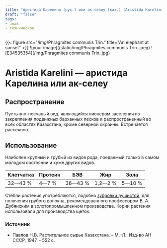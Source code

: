 ```yaml
---
title: "Аристида Карелина (рус.) или ак-селеу (каз.) (Aristida Karelini Trin. et Rupr)"
draft: "false"
tags:
- злак
- техническое
--- 
```

{{< figure src="/img/Phragmites communis Trin." title="An elephant at sunset" >}}
![your image](/static/img/Phragmites communis Trin..jpeg)
![E34535354](/img/Phragmites communis Trin..jpg)
# Aristida Karelini  — аристида Карелина или ак-селеу
## Распространение
Пустынно-песчаный вид, являющийся пионером заселения из закрепления подвижных барханных песков и распространенный во всех областях Казахстана, кроме северной окраины. Встречается рассеянно.
## Использование
Наиболее крупный и грубый из видов рода, поедаемый только в самом молодом состоянии и хуже других видов. 

| Клетчатка 	| Протеин 	| БЭВ 	| Жир 	| Зола 	|
|---	|---	|---	|---	|---	|
| 32—43 % 	| 4—7 % 	| 36—43 % 	| 1,2—2 % 	| 5—10 % 	|

Стебли растения употребляются, подобно [зубровки душистой](https://kazflora.online/зубровка-душистая/), для получения грубого волокна, рекомендованного профессором В. А. Дубянским в золотопромышленном производстве. Корни растения использовали для производства щеток.
### Источник
* Павлов Н.В. Растительное сырье Казахстана. – М.-Л.: Изд-во АН СССР, 1947. - 552 с.
